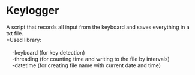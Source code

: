 # Keylogger

A script that records all input from the keyboard and saves everything in a txt file.<br/>
*Used library:<br/><br/>
&nbsp;&nbsp;&nbsp;&nbsp;-keyboard (for key detection)<br/>
&nbsp;&nbsp;&nbsp;&nbsp;-threading (for counting time and writing to the file by intervals)<br/>
&nbsp;&nbsp;&nbsp;&nbsp;-datetime (for creating file name with current date and time)<br/>
